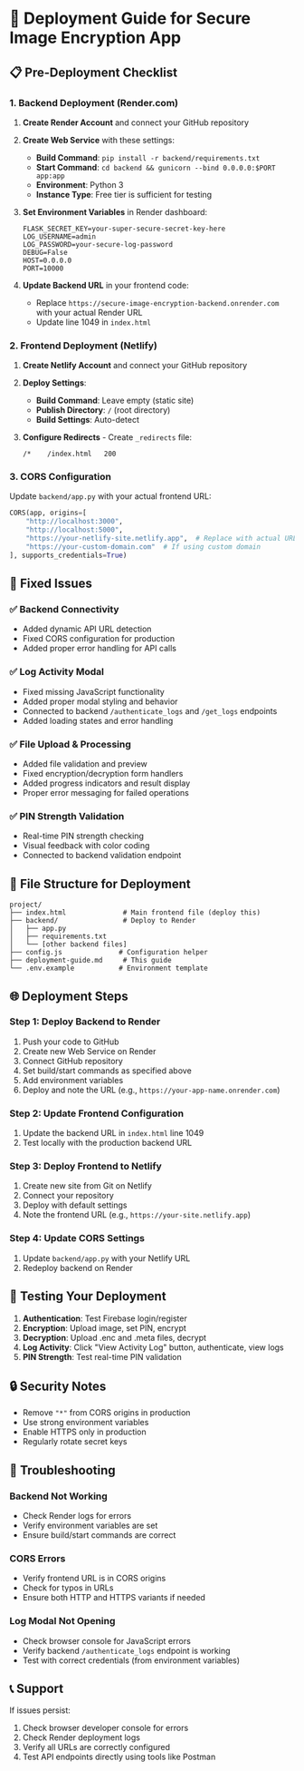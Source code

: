 # 🚀 Deployment Guide for Secure Image Encryption App

## 📋 Pre-Deployment Checklist

### 1. **Backend Deployment (Render.com)**

1. **Create Render Account** and connect your GitHub repository
2. **Create Web Service** with these settings:
   - **Build Command**: `pip install -r backend/requirements.txt`
   - **Start Command**: `cd backend && gunicorn --bind 0.0.0.0:$PORT app:app`
   - **Environment**: Python 3
   - **Instance Type**: Free tier is sufficient for testing

3. **Set Environment Variables** in Render dashboard:
   ```
   FLASK_SECRET_KEY=your-super-secure-secret-key-here
   LOG_USERNAME=admin
   LOG_PASSWORD=your-secure-log-password
   DEBUG=False
   HOST=0.0.0.0
   PORT=10000
   ```

4. **Update Backend URL** in your frontend code:
   - Replace `https://secure-image-encryption-backend.onrender.com` with your actual Render URL
   - Update line 1049 in `index.html`

### 2. **Frontend Deployment (Netlify)**

1. **Create Netlify Account** and connect your GitHub repository
2. **Deploy Settings**:
   - **Build Command**: Leave empty (static site)
   - **Publish Directory**: `/` (root directory)
   - **Build Settings**: Auto-detect

3. **Configure Redirects** - Create `_redirects` file:
   ```
   /*    /index.html   200
   ```

### 3. **CORS Configuration**

Update `backend/app.py` with your actual frontend URL:
```python
CORS(app, origins=[
    "http://localhost:3000", 
    "http://localhost:5000",
    "https://your-netlify-site.netlify.app",  # Replace with actual URL
    "https://your-custom-domain.com"  # If using custom domain
], supports_credentials=True)
```

## 🔧 **Fixed Issues**

### ✅ **Backend Connectivity**
- Added dynamic API URL detection
- Fixed CORS configuration for production
- Added proper error handling for API calls

### ✅ **Log Activity Modal**
- Fixed missing JavaScript functionality
- Added proper modal styling and behavior
- Connected to backend `/authenticate_logs` and `/get_logs` endpoints
- Added loading states and error handling

### ✅ **File Upload & Processing**
- Added file validation and preview
- Fixed encryption/decryption form handlers
- Added progress indicators and result display
- Proper error messaging for failed operations

### ✅ **PIN Strength Validation**
- Real-time PIN strength checking
- Visual feedback with color coding
- Connected to backend validation endpoint

## 📁 **File Structure for Deployment**

```
project/
├── index.html              # Main frontend file (deploy this)
├── backend/                # Deploy to Render
│   ├── app.py
│   ├── requirements.txt
│   └── [other backend files]
├── config.js              # Configuration helper
├── deployment-guide.md     # This guide
└── .env.example           # Environment template
```

## 🌐 **Deployment Steps**

### **Step 1: Deploy Backend to Render**
1. Push your code to GitHub
2. Create new Web Service on Render
3. Connect GitHub repository
4. Set build/start commands as specified above
5. Add environment variables
6. Deploy and note the URL (e.g., `https://your-app-name.onrender.com`)

### **Step 2: Update Frontend Configuration**
1. Update the backend URL in `index.html` line 1049
2. Test locally with the production backend URL

### **Step 3: Deploy Frontend to Netlify**
1. Create new site from Git on Netlify
2. Connect your repository
3. Deploy with default settings
4. Note the frontend URL (e.g., `https://your-site.netlify.app`)

### **Step 4: Update CORS Settings**
1. Update `backend/app.py` with your Netlify URL
2. Redeploy backend on Render

## 🧪 **Testing Your Deployment**

1. **Authentication**: Test Firebase login/register
2. **Encryption**: Upload image, set PIN, encrypt
3. **Decryption**: Upload .enc and .meta files, decrypt
4. **Log Activity**: Click "View Activity Log" button, authenticate, view logs
5. **PIN Strength**: Test real-time PIN validation

## 🔒 **Security Notes**

- Remove `"*"` from CORS origins in production
- Use strong environment variables
- Enable HTTPS only in production
- Regularly rotate secret keys

## 🐛 **Troubleshooting**

### **Backend Not Working**
- Check Render logs for errors
- Verify environment variables are set
- Ensure build/start commands are correct

### **CORS Errors**
- Verify frontend URL is in CORS origins
- Check for typos in URLs
- Ensure both HTTP and HTTPS variants if needed

### **Log Modal Not Opening**
- Check browser console for JavaScript errors
- Verify backend `/authenticate_logs` endpoint is working
- Test with correct credentials (from environment variables)

## 📞 **Support**

If issues persist:
1. Check browser developer console for errors
2. Check Render deployment logs
3. Verify all URLs are correctly configured
4. Test API endpoints directly using tools like Postman
